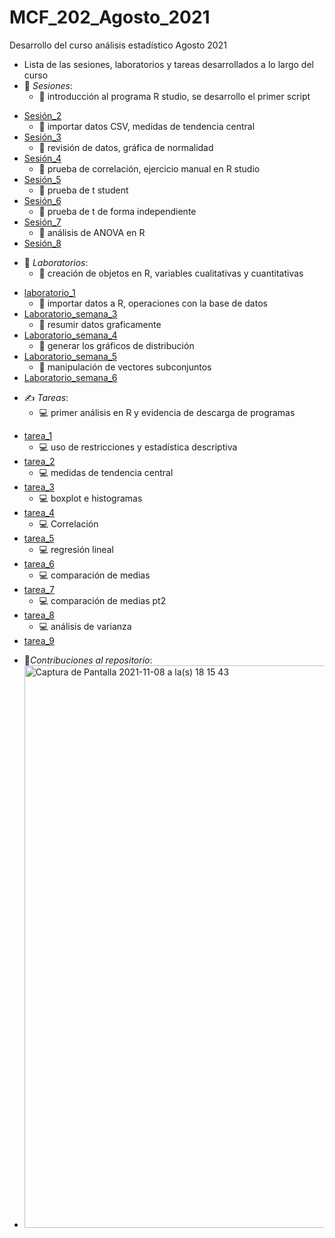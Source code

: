 # MCF_202_Agosto_2021
Desarrollo del curso análisis estadístico Agosto 2021
- Lista de las sesiones, laboratorios y tareas desarrollados a lo largo del curso 
- 📖 _Sesiones_: 
   + 🎯 introducción al programa R studio, se desarrollo el primer script
 + [Sesión_2](sesiones/sesión_2.R)
   + 🎯 importar datos CSV, medidas de tendencia central
 + [Sesión_3](sesiones/sesión_3.R)
   + 🎯 revisión de datos, gráfica de normalidad 
 + [Sesión_4](sesiones/sesión_4.R)
   + 🎯 prueba de correlación, ejercicio manual en R studio
 + [Sesión_5](sesiones/sesión_5.R)
   + 🎯 prueba de t student
 + [Sesión_6](sesiones/sesión_6.R)
   + 🎯 prueba de t de forma independiente
 + [Sesión_7](sesiones/sesión_7.R)
   + 🎯 análisis de ANOVA en R
 + [Sesión_8](sesiones/sesión_8.R)
- 📃 *Laboratorios*:
   + 📝 creación de objetos en R, variables cualitativas y cuantitativas 
 + [laboratorio_1](Laboratorio_1.pdf)
   + 📝 importar datos a R, operaciones con la base de datos 
 + [Laboratorio_semana_3](Laboratorio_Sem_3.pdf)
   + 📝 resumir datos graficamente 
 + [Laboratorio_semana_4](Laboratorios/Laboratorio_Sem_4.pdf)
   + 📝 generar los gráficos de distribución
 + [Laboratorio_semana_5](Laboratorios/Laboratorio_Sem_5.pdf)
   + 📝 manipulación de vectores subconjuntos 
 + [Laboratorio_semana_6](Laboratorios/Laboratorio_Sem_6.pdf)
- ✍️ _Tareas_:
   + 💻 primer análisis en R y evidencia de descarga de programas
 + [tarea_1](Tarea_1_MelvinDeLaRosa.pdf)
   + 💻 uso de restricciones y estadística descriptiva 
 + [tarea_2](tareas/Tarea_2_MelvinDeLaRosa.pdf)
   + 💻 medidas de tendencia central
 + [tarea_3](tareas/Tarea_3_MelvinDeLaRosa.pdf)
   + 💻 boxplot e histogramas
 + [tarea_4](tareas/Tarea_4_MelvinDeLaRosa.pdf)
   + 💻 Correlación
 + [tarea_5](tareas/Tarea_5_MelvinDeLaRosa.pdf)
   + 💻 regresión lineal 
 + [tarea_6](tareas/Tarea_6_MelvinDeLaRosa.pdf)
   + 💻 comparación de medias 
 + [tarea_7](tareas/Tarea_7_MelvinDeLaRosa.pdf)
   + 💻 comparación de medias pt2
 + [tarea_8](tareas/Tarea_8_MelvinDeLaRosa.pdf)
   + 💻 análisis de varianza 
 + [tarea_9](tareas/Tarea_9_MelvinDeLaRosa.pdf)
- 🔗_Contribuciones al repositorio_:
- <img width="900" alt="Captura de Pantalla 2021-11-08 a la(s) 18 15 43" src="https://user-images.githubusercontent.com/88354991/140838613-76101ca5-ecf3-4790-a5bb-30da1b3f76a3.png">
